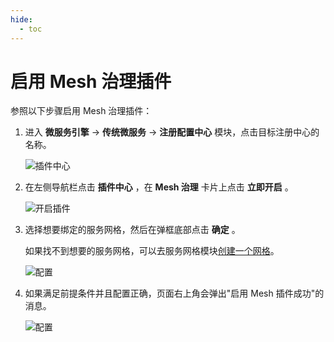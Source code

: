 ```yaml
---
hide:
  - toc
---
```


# 启用 Mesh 治理插件

参照以下步骤启用 Mesh 治理插件：

1. 进入 __微服务引擎__ -> __传统微服务__ -> __注册配置中心__ 模块，点击目标注册中心的名称。

   ![插件中心](https://docs.daocloud.io/daocloud-docs-images/docs/zh/docs/skoala/images/ns-1.png)

2. 在左侧导航栏点击 __插件中心__ ，在 __Mesh 治理__ 卡片上点击 __立即开启__ 。

    ![开启插件](https://docs.daocloud.io/daocloud-docs-images/docs/zh/docs/skoala/images/mesh01.png)

3. 选择想要绑定的服务网格，然后在弹框底部点击 __确定__ 。

    如果找不到想要的服务网格，可以去服务网格模块[创建一个网格](../../../../mspider/user-guide/service-mesh/index.md)。

    ![配置](https://docs.daocloud.io/daocloud-docs-images/docs/zh/docs/skoala/images/mesh02.png)

4. 如果满足前提条件并且配置正确，页面右上角会弹出"启用 Mesh 插件成功"的消息。

    ![配置](https://docs.daocloud.io/daocloud-docs-images/docs/zh/docs/skoala/images/mesh03.png)
